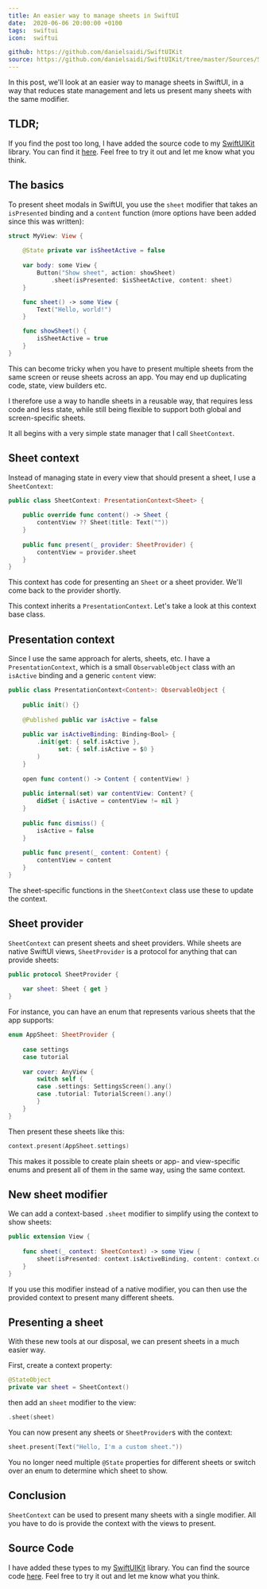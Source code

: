 ```yaml
---
title: An easier way to manage sheets in SwiftUI
date:  2020-06-06 20:00:00 +0100
tags:  swiftui
icon:  swiftui

github: https://github.com/danielsaidi/SwiftUIKit
source: https://github.com/danielsaidi/SwiftUIKit/tree/master/Sources/SwiftUIKit/Presentation/Sheet
---
```


In this post, we'll look at an easier way to manage sheets in SwiftUI, in a way that reduces state management and lets us present many sheets with the same modifier.


## TLDR;

If you find the post too long, I have added the source code to my [SwiftUIKit]({{page.lib}}) library. You can find it [here]({{page.source}}). Feel free to try it out and let me know what you think.


## The basics

To present sheet modals in SwiftUI, you use the `sheet` modifier that takes an `isPresented` binding and a `content` function (more options have been added since this was written):

```swift
struct MyView: View {
    
    @State private var isSheetActive = false
    
    var body: some View {
        Button("Show sheet", action: showSheet)
            .sheet(isPresented: $isSheetActive, content: sheet)
    }

    func sheet() -> some View {
        Text("Hello, world!")
    }

    func showSheet() {
        isSheetActive = true
    }
}
```

This can become tricky when you have to present multiple sheets from the same screen or reuse sheets across an app. You may end up duplicating code, state, view builders etc.

I therefore use a way to handle sheets in a reusable way, that requires less code and less state, while still being flexible to support both global and screen-specific sheets.

It all begins with a very simple state manager that I call `SheetContext`.


## Sheet context

Instead of managing state in every view that should present a sheet, I use a `SheetContext`:

```swift
public class SheetContext: PresentationContext<Sheet> {
    
    public override func content() -> Sheet {
        contentView ?? Sheet(title: Text(""))
    }
    
    public func present(_ provider: SheetProvider) {
        contentView = provider.sheet
    }
}
```

This context has code for presenting an `Sheet` or a sheet provider. We'll come back to the provider shortly.

This context inherits a `PresentationContext`. Let's take a look at this context base class.


## Presentation context

Since I use the same approach for alerts, sheets, etc. I have a `PresentationContext`, which is a small `ObservableObject` class with an `isActive` binding and a generic `content` view:

```swift
public class PresentationContext<Content>: ObservableObject {
    
    public init() {}
    
    @Published public var isActive = false
    
    public var isActiveBinding: Binding<Bool> {
        .init(get: { self.isActive },
              set: { self.isActive = $0 }
        )
    }
    
    open func content() -> Content { contentView! }
    
    public internal(set) var contentView: Content? {
        didSet { isActive = contentView != nil }
    }
    
    public func dismiss() {
        isActive = false
    }
    
    public func present(_ content: Content) {
        contentView = content
    }
}
```

The sheet-specific functions in the `SheetContext` class use these to update the context.


## Sheet provider

`SheetContext` can present sheets and sheet providers. While sheets are native SwiftUI views, `SheetProvider` is a protocol for anything that can provide sheets:

```swift
public protocol SheetProvider {
    
    var sheet: Sheet { get }
}
```

For instance, you can have an enum that represents various sheets that the app supports:

```swift
enum AppSheet: SheetProvider {
    
    case settings
    case tutorial
    
    var cover: AnyView {
        switch self {
        case .settings: SettingsScreen().any()
        case .tutorial: TutorialScreen().any()
        }
    }
}
```

Then present these sheets like this:

```swift
context.present(AppSheet.settings)
```

This makes it possible to create plain sheets or app- and view-specific enums and present all of them in the same way, using the same context.


## New sheet modifier

We can add a context-based `.sheet` modifier to simplify using the context to show sheets:

```swift
public extension View {
    
    func sheet(_ context: SheetContext) -> some View {
        sheet(isPresented: context.isActiveBinding, content: context.content)
    }
}
```

If you use this modifier instead of a native modifier, you can then use the provided context to present many different sheets.


## Presenting a sheet

With these new tools at our disposal, we can present sheets in a much easier way. 

First, create a context property:

```swift
@StateObject
private var sheet = SheetContext()
```

then add an `sheet` modifier to the view:

```swift
.sheet(sheet)
```

You can now present any sheets or `SheetProvider`s with the context:

```swift
sheet.present(Text("Hello, I'm a custom sheet."))
```

You no longer need multiple `@State` properties for different sheets or switch over an enum to determine which sheet to show.


## Conclusion

`SheetContext` can be used to present many sheets with a single modifier. All you have to do is provide the context with the views to present.


## Source Code

I have added these types to my [SwiftUIKit]({{page.lib}}) library. You can find the source code [here]({{page.source}}). Feel free to try it out and let me know what you think.
